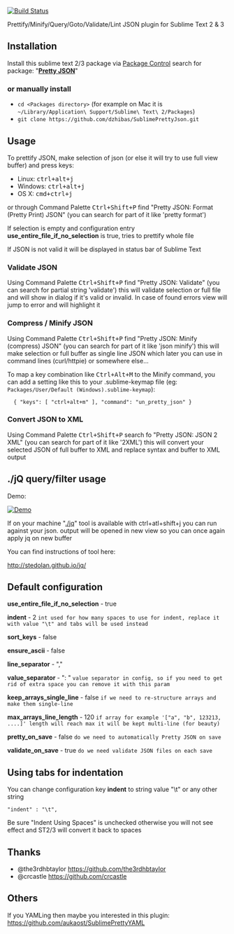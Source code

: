[![Build Status](https://travis-ci.org/dzhibas/SublimePrettyJson.svg)](https://travis-ci.org/dzhibas/SublimePrettyJson)

Prettify/Minify/Query/Goto/Validate/Lint JSON plugin for Sublime Text 2 & 3

## Installation

Install this sublime text 2/3 package via [Package Control](https://sublime.wbond.net) search for package: "[**Pretty JSON**](https://sublime.wbond.net/packages/Pretty%20JSON)"

### or manually install

- `cd <Packages directory>`   (for example on Mac it is `~/Library/Application\ Support/Sublime\ Text\ 2/Packages`)
- `git clone https://github.com/dzhibas/SublimePrettyJson.git`

## Usage

To prettify JSON, make selection of json (or else it will try to use full view buffer) and press keys:

- Linux: <kbd>ctrl+alt+j</kbd>
- Windows: <kbd>ctrl+alt+j</kbd>
- OS X: <kbd>cmd+ctrl+j</kbd>

or through Command Palette <kbd>Ctrl+Shift+P</kbd> find "Pretty JSON: Format (Pretty Print) JSON" (you can search for part of it like 'pretty format')

If selection is empty and configuration entry **use_entire_file_if_no_selection** is true, tries to prettify whole file

If JSON is not valid it will be displayed in status bar of Sublime Text

### Validate JSON

Using Command Palette <kbd>Ctrl+Shift+P</kbd> find "Pretty JSON: Validate" (you can search for partial string 'validate') this will validate selection or full file and will show in dialog if it's valid or invalid. In case of found errors view will jump to error and will highlight it

### Compress / Minify JSON

Using Command Palette <kbd>Ctrl+Shift+P</kbd> find "Pretty JSON: Minify (compress) JSON" (you can search for part of it like 'json minify') this will make selection or full buffer as single line JSON which later you can use in command lines (curl/httpie) or somewhere else...

To map a key combination like <kbd>Ctrl+Alt+M</kbd> to the Minify command, you can add a setting like this to your .sublime-keymap file (eg: `Packages/User/Default (Windows).sublime-keymap`):

```
  { "keys": [ "ctrl+alt+m" ], "command": "un_pretty_json" }
```

### Convert JSON to XML

Using Command Palette <kbd>Ctrl+Shift+P</kbd> search fo "Pretty JSON: JSON 2 XML" (you can search for part of it like '2XML') this will convert your selected JSON of full buffer to XML and replace syntax and buffer to XML output

## ./jQ query/filter usage

Demo:

[![Demo](http://i.imgur.com/sw7Hrsp.gif?1)](http://i.imgur.com/sw7Hrsp.gif?1)

If on your machine "[./jq](http://stedolan.github.io/jq/)" tool is available with <kdb>ctrl+atl+shift+j</kdb> you can run against your json. output will be opened in new view so you can once again apply jq on new buffer

You can find instructions of tool here:

http://stedolan.github.io/jq/

## Default configuration

**use_entire_file_if_no_selection** - true

**indent** - 2
`int used for how many spaces to use for indent, replace it with value "\t" and tabs will be used instead`

**sort_keys** - false

**ensure_ascii** - false

**line_separator** - ","

**value_separator** - ": "
`value separator in config, so if you need to get rid of extra space you can remove it with this param`

**keep_arrays_single_line** - false
`if we need to re-structure arrays and make them single-line`

**max_arrays_line_length** - 120 
`if array for example '["a", "b", 123213, ....]' length will reach max it will be kept multi-line (for beauty)`

**pretty_on_save** - false
`do we need to automatically Pretty JSON on save`

**validate_on_save** - true
`do we need validate JSON files on each save`

## Using tabs for indentation

You can change configuration key **indent** to string value "\t" or any other string

```
"indent" : "\t",
```

Be sure "Indent Using Spaces" is unchecked otherwise you will not see effect and ST2/3 will convert it back to spaces

## Thanks

- @the3rdhbtaylor https://github.com/the3rdhbtaylor
- @crcastle https://github.com/crcastle

## Others

If you YAMLing then maybe you interested in this plugin: https://github.com/aukaost/SublimePrettyYAML
